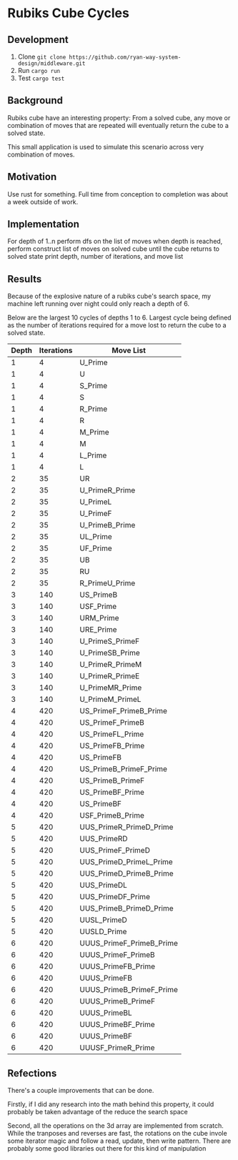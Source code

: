 # Rubiks Cube Cycles

## Development

1) Clone
`git clone https://github.com/ryan-way-system-design/middleware.git`
2) Run
`cargo run`
3) Test
`cargo test`

## Background

Rubiks cube have an interesting property:
From a solved cube, any move or combination of moves that are repeated 
will eventually return the cube to a solved state.

This small application is used to simulate this scenario across 
very combination of moves. 

## Motivation

Use rust for something. Full time from conception to completion was about a week
outside of work.

## Implementation

For depth of 1..n
  perform dfs on the list of moves
  when depth is reached, perform construct list of moves on solved cube
    until the cube returns to solved state
  print depth, number of iterations, and move list

## Results

Because of the explosive nature of a rubiks cube's search space, my machine
left running over night could only reach a depth of 6.

Below are the largest 10 cycles of depths 1 to 6. Largest cycle being defined
as the number of iterations required for a move lost to return the cube
to a solved state.

| Depth | Iterations | Move List                  |
|------ | ---------- | -------------------------- |
|     1 |          4 |                    U_Prime |   
|     1 |          4 |                          U |         
|     1 |          4 |                    S_Prime |   
|     1 |          4 |                          S |         
|     1 |          4 |                    R_Prime |   
|     1 |          4 |                          R |         
|     1 |          4 |                    M_Prime |   
|     1 |          4 |                          M |         
|     1 |          4 |                    L_Prime |   
|     1 |          4 |                          L |         
|     2 |         35 |                         UR |        
|     2 |         35 |             U_PrimeR_Prime |
|     2 |         35 |                   U_PrimeL |  
|     2 |         35 |                   U_PrimeF |  
|     2 |         35 |             U_PrimeB_Prime |
|     2 |         35 |                   UL_Prime |  
|     2 |         35 |                   UF_Prime |  
|     2 |         35 |                         UB |        
|     2 |         35 |                         RU |        
|     2 |         35 |             R_PrimeU_Prime |
|     3 |        140 |                  US_PrimeB | 
|     3 |        140 |                  USF_Prime | 
|     3 |        140 |                  URM_Prime | 
|     3 |        140 |                  URE_Prime | 
|     3 |        140 |            U_PrimeS_PrimeF |
|     3 |        140 |            U_PrimeSB_Prime |
|     3 |        140 |            U_PrimeR_PrimeM |
|     3 |        140 |            U_PrimeR_PrimeE |
|     3 |        140 |            U_PrimeMR_Prime |
|     3 |        140 |            U_PrimeM_PrimeL |
|     4 |        420 |     US_PrimeF_PrimeB_Prime |
|     4 |        420 |           US_PrimeF_PrimeB |
|     4 |        420 |           US_PrimeFL_Prime |
|     4 |        420 |           US_PrimeFB_Prime |
|     4 |        420 |                 US_PrimeFB |
|     4 |        420 |     US_PrimeB_PrimeF_Prime |
|     4 |        420 |           US_PrimeB_PrimeF |
|     4 |        420 |           US_PrimeBF_Prime |
|     4 |        420 |                 US_PrimeBF |
|     4 |        420 |           USF_PrimeB_Prime |
|     5 |        420 |    UUS_PrimeR_PrimeD_Prime |
|     5 |        420 |                UUS_PrimeRD |
|     5 |        420 |          UUS_PrimeF_PrimeD |
|     5 |        420 |    UUS_PrimeD_PrimeL_Prime |
|     5 |        420 |    UUS_PrimeD_PrimeB_Prime |
|     5 |        420 |                UUS_PrimeDL |
|     5 |        420 |          UUS_PrimeDF_Prime |
|     5 |        420 |    UUS_PrimeB_PrimeD_Prime |
|     5 |        420 |                UUSL_PrimeD |
|     5 |        420 |                UUSLD_Prime |
|     6 |        420 |   UUUS_PrimeF_PrimeB_Prime |
|     6 |        420 |         UUUS_PrimeF_PrimeB |
|     6 |        420 |         UUUS_PrimeFB_Prime |
|     6 |        420 |               UUUS_PrimeFB |
|     6 |        420 |   UUUS_PrimeB_PrimeF_Prime |
|     6 |        420 |         UUUS_PrimeB_PrimeF |
|     6 |        420 |               UUUS_PrimeBL |
|     6 |        420 |         UUUS_PrimeBF_Prime |
|     6 |        420 |               UUUS_PrimeBF |
|     6 |        420 |         UUUSF_PrimeR_Prime |


## Refections

There's a couple improvements that can be done.

Firstly, if I did any research into the math behind this property, it could
probably be taken advantage of the reduce the search space

Second, all the operations on the 3d array are implemented from scratch. While
the tranposes and reverses are fast, the rotations on the cube invole some iterator
magic and follow a read, update, then write pattern. There are probably some good libraries
out there for this kind of manipulation
